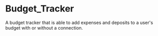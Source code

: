 # Budget_Tracker
A budget tracker that is able to add expenses and deposits to a user's budget with or without a connection.

